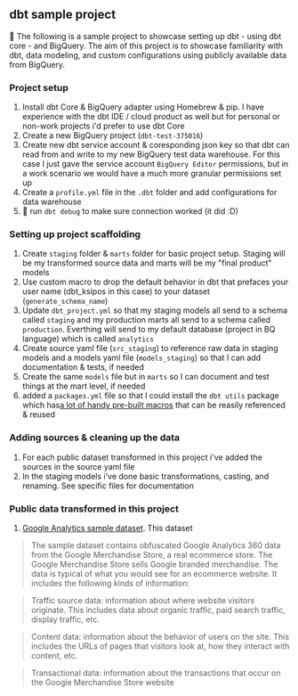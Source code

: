 ## dbt sample project

:wave: The following is a sample project to showcase setting up dbt - using dbt core - and BigQuery. The aim of this project is to showcase familiarity with dbt, data modeling, and custom configurations using publicly available data from BigQuery.

### Project setup

1. Install dbt Core & BigQuery adapter using Homebrew & pip. I have experience with the dbt IDE / cloud product as well but for personal or non-work projects i'd prefer to use dbt Core
2. Create a new BigQuery project (`dbt-test-375016`)
3. Create new dbt service account & coresponding json key so that dbt can read from and write to my new BigQuery test data warehouse. For this case I just gave the service account `BigQuery Editor` permissions, but in a work scenario we would have a much more granular permissions set up
4. Create a `profile.yml` file in the `.dbt` folder and add configurations for data warehouse
5. :tada: run `dbt debug` to make sure connection worked (it did :D)

### Setting up project scaffolding

1. Create `staging` folder & `marts` folder for basic project setup. Staging will be my transformed source data and marts will be my "final product" models
2. Use custom macro to drop the default behavior in dbt that prefaces your user name (dbt_ksipos in this case) to your dataset (`generate_schema_name`)
3. Update `dbt_project.yml` so that my staging models all send to a schema called `staging` and my production marts all send to a schema called `production`. Everthing will send to my default database (project in BQ language) which is called `analytics`
4. Create source yaml file (`src_staging`) to reference raw data in staging models and a models yaml file (`models_staging`) so that I can add documentation & tests, if needed
5. Create the same `models` file but in `marts` so I can document and test things at the mart level, if needed
6. added a `packages.yml` file so that I could install the `dbt utils` package which has[a lot of handy pre-built macros](https://hub.getdbt.com/dbt-labs/dbt_utils/latest/) that can be reasily referenced & reused

### Adding sources & cleaning up the data

1. For each public dataset transformed in this project i've added the sources in the source yaml file
2. In the staging models i've done basic transformations, casting, and renaming. See specific files for documentation

### Public data transformed in this project

1. [Google Analytics sample dataset](https://support.google.com/analytics/answer/7586738#zippy=%2Cin-this-article). This dataset
> The sample dataset contains obfuscated Google Analytics 360 data from the Google Merchandise Store, a real ecommerce store. The Google Merchandise Store sells Google branded merchandise. The data is typical of what you would see for an ecommerce website. It includes the following kinds of information:

> Traffic source data: information about where website visitors originate. This includes data about organic traffic, paid search traffic, display traffic, etc.

> Content data: information about the behavior of users on the site. This includes the URLs of pages that visitors look at, how they interact with content, etc.

> Transactional data: information about the transactions that occur on the Google Merchandise Store website
